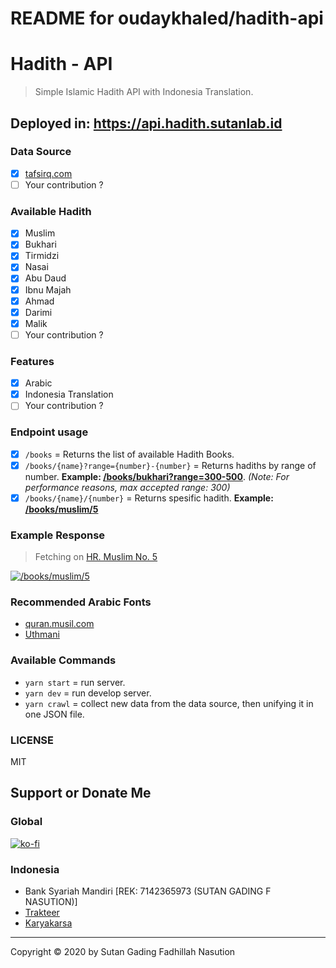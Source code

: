 # README for oudaykhaled/hadith-api

# Hadith - API

> Simple Islamic Hadith API with Indonesia Translation.

## Deployed in: https://api.hadith.sutanlab.id

### Data Source
- [x] [tafsirq.com](https://tafsirq.com/hadits)
- [ ] Your contribution ?

### Available Hadith
- [x] Muslim
- [x] Bukhari
- [x] Tirmidzi
- [x] Nasai
- [x] Abu Daud
- [x] Ibnu Majah
- [x] Ahmad
- [x] Darimi
- [x] Malik
- [ ] Your contribution ?

### Features
- [x] Arabic 
- [x] Indonesia Translation
- [ ] Your contribution ?

### Endpoint usage
- [x] `/books` = Returns the list of available Hadith Books.
- [x] `/books/{name}?range={number}-{number}` = Returns hadiths by range of number. **Example: [/books/bukhari?range=300-500](https://api.hadith.sutanlab.id/books/bukhari?range=300-500)**. *(Note: For performance reasons, max accepted range: 300)*
- [x] `/books/{name}/{number}` = Returns spesific hadith. **Example: [/books/muslim/5](https://api.hadith.sutanlab.id/books/muslim/5)**

### Example Response
> Fetching on [HR. Muslim No. 5](https://api.hadith.sutanlab.id/books/muslim/5)

[![`/books/muslim/5`](https://raw.githubusercontent.com/sutanlab/hadith-api/master/screenshots/example-result.png)](https://raw.githubusercontent.com/sutanlab/hadith-api/master/screenshots/example-result.png)

### Recommended Arabic Fonts 
- [quran.musil.com](http://quran.mursil.com/Web-Print-Publishing-Quran-Text-Graphics-Fonts-and-Downloads/fonts-optimized-for-quran)
- [Uthmani](https://groups.google.com/forum/#!topic/colteachers/Y6iKganK0tQ)

### Available Commands
- `yarn start` = run server.
- `yarn dev` = run develop server.
- `yarn crawl` = collect new data from the data source, then unifying it in one JSON file.

### LICENSE
MIT

## Support or Donate Me

### Global
[![ko-fi](https://www.ko-fi.com/img/githubbutton_sm.svg)](https://ko-fi.com/B0B71P7PB)

### Indonesia
- Bank Syariah Mandiri [REK: 7142365973 (SUTAN GADING F NASUTION)]
- [Trakteer](https://trakteer.id/sutanlab)
- [Karyakarsa](https://karyakarsa.com/sutanlab)

---
Copyright © 2020 by Sutan Gading Fadhillah Nasution
